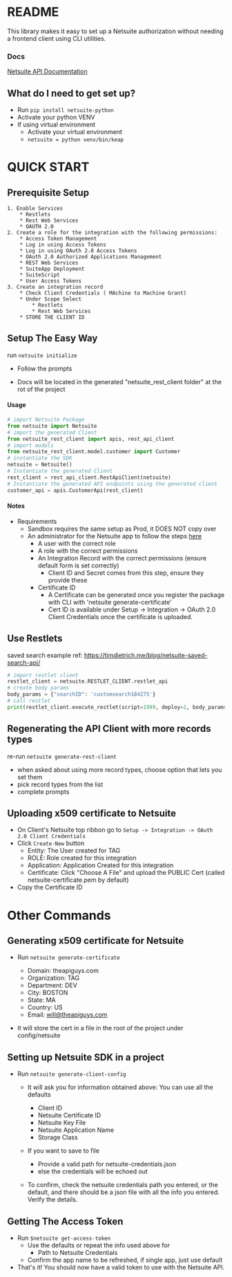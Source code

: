 # README #


This library makes it easy to set up a Netsuite authorization without needing a frontend client using CLI utilities.

### Docs ###
[Netsuite API Documentation](https://docs.oracle.com/en/cloud/saas/netsuite/ns-online-help/section_158022624537.html)

## What do I need to get set up? ##
* Run `pip install netsuite-python`
* Activate your python VENV
* If using virtual environment 
  * Activate your virtual environment
  * `netsuite = python venv/bin/keap`

# QUICK START #

## Prerequisite  Setup ##
    1. Enable Services
        * Restlets
        * Rest Web Services
        * OAUTH 2.0
    2. Create a role for the integration with the following permissions:
        * Access Token Management
        * Log in using Access Tokens	
        * Log in using OAuth 2.0 Access Tokens	
        * OAuth 2.0 Authorized Applications Management	
        * REST Web Services	
        * SuiteApp Deployment	
        * SuiteScript
        * User Access Tokens	
    3. Create an integration record 
        * Check Client Credentials ( MAchine to Machine Grant)
        * Under Scope Select 
            * Restlets
            * Rest Web Services
        * STORE THE CLIENT ID 


## Setup The Easy Way  ##
run ``` netsuite initialize ```
* Follow the prompts

* Docs will be located in the generated "netsuite_rest_client folder" at the rot of the project

#### Usage ####
```python
# import Netsuite Package
from netsuite import Netsuite
# import the generated Client
from netsuite_rest_client import apis, rest_api_client
# import models
from netsuite_rest_client.model.customer import Customer
# instantiate the SDK
netsuite = Netsuite()
# Instantiate the generated Client
rest_client = rest_api_client.RestApiClient(netsuite)
# Instantiate the generated API endpoints using the generated client
customer_api = apis.CustomerApi(rest_client)


```

#### Notes ####
  * Requirements
    * Sandbox requires the same setup as Prod, it DOES NOT copy over
    * An administrator for the Netsuite app to follow the steps [here](https://docs.oracle.com/en/cloud/saas/netsuite/ns-online-help/section_157771281570.html)
      * A user with the correct role
      * A role with the correct permissions
      * An Integration Record with the correct permissions (ensure default form is set correctly)
        * Client ID and Secret comes from this step, ensure they provide these
      * Certificate ID
        * A Certificate can be generated once you register the package with CLI with 'netsuite generate-certificate' 
        * Cert ID is available under Setup -> Integration -> OAuth 2.0 Client Credentials once the certificate is uploaded.

## Use Restlets ##
saved search example ref: https://timdietrich.me/blog/netsuite-saved-search-api/
```python
# import restlet client
restlet_client = netsuite.RESTLET_CLIENT.restlet_api
# create body params 
body_params = {"searchID": 'customsearch184275'}
# call restlet
print(restlet_client.execute_restlet(script=1999, deploy=1, body_params=body))
```

## Regenerating the API Client with more records types
re-run ```netsuite generate-rest-client```
* when asked about using more record types, choose option that lets you set them
* pick record types from the list
* complete prompts

## Uploading x509 certificate to Netsuite ##
* On Client's Netsuite top ribbon go to `Setup -> Integration -> OAuth 2.0 Client Credentials`
* Click `Create-New` button
    * Entity: The User created for TAG
    * ROLE: Role created for this integration
    * Application: Application Created for this integration
    * Certificate: Click "Choose A File" and upload the PUBLIC Cert (called netsuite-certificate.pem by default)
* Copy the Certificate ID


# Other Commands #

## Generating x509 certificate for Netsuite ###
 * Run `netsuite generate-certificate`
   * Domain: theapiguys.com
   * Organization: TAG 
   * Department: DEV
   * City: BOSTON
   * State: MA
   * Country: US
   * Email: will@theapiguys.com
 
 * It will store the cert in a file in the root of the project under config/netsuite


## Setting up Netsuite SDK in a project ##
* Run `netsuite generate-client-config`
    * It will ask you for information obtained above: You can use all the defaults
        * Client ID
        * Netsuite Certificate ID
        * Netsuite Key File
        * Netsuite Application Name 
        * Storage Class
      
    * If you want to save to file
        * Provide a valid path for netsuite-credentials.json
        * else the credentials will be echoed out
    * To confirm, check the netsuite credentials path you entered, or the default, and there should be a json file with all
      the info you entered. Verify the details.

## Getting The Access Token ##
* Run `$netsuite get-access-token`
    * Use the defaults or repeat the info used above for
        * Path to Netsuite Credentials
    * Confirm the app name to be refreshed, if single app, just use default
* That's it! You should now have a valid token to use with the Netsuite API.



